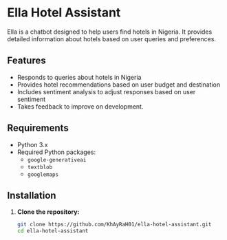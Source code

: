 # Ella Hotel Assistant

Ella is a chatbot designed to help users find hotels in Nigeria. It provides detailed information about hotels based on user queries and preferences.

## Features

- Responds to queries about hotels in Nigeria
- Provides hotel recommendations based on user budget and destination
- Includes sentiment analysis to adjust responses based on user sentiment
- Takes feedback to improve on development.

## Requirements

- Python 3.x
- Required Python packages:
  - `google-generativeai`
  - `textblob`
  - `googlemaps`

## Installation

1. **Clone the repository:**
   ```bash
   git clone https://github.com/KhAyRaH01/ella-hotel-assistant.git
   cd ella-hotel-assistant
